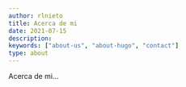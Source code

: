 ```yaml
---
author: rlnieto
title: Acerca de mi
date: 2021-07-15
description:
keywords: ["about-us", "about-hugo", "contact"]
type: about
---
```


Acerca de mi...